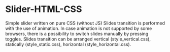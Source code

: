 # Slider-HTML-CSS
Simple slider written on pure CSS (without JS)
Slides transition is performed with the use of animation. In case animation is not supported by some browsers, there is a possibility to switch slides manually by pressing toggles.
Slides transition can be arranged vertical (style_vertical.css), statically (style_static.css), horizontal (style_horizontal.css).
